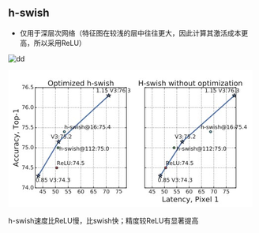 ## h-swish
- 仅用于深层次网络（特征图在较浅的层中往往更大，因此计算其激活成本更高，所以采用ReLU）

![dd](https://img-blog.csdnimg.cn/20191209213051844.png)

![dd](https://github.com/Rokuki/ai-note/blob/main/network/img/h_swish_latency.jpg)

h-swish速度比ReLU慢，比swish快；精度较ReLU有显著提高

